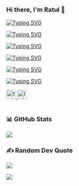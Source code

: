 <h3 align="left"> Hi there, I'm Ratul 👋</h1>


<a href="https://git.io/typing-svg"><img src="https://readme-typing-svg.demolab.com?font=jura&weight=600&size=30&pause=1000&color=16F1F3&background=02002F00&vCenter=true&width=435&lines=Ratul+Raihan" alt="Typing SVG" /></a>

<a href="https://git.io/typing-svg"><img src="https://readme-typing-svg.demolab.com?font=Fira+Code&size=2.5&pause=1000&color=F75C7E&vCenter=true&width=600&height=100&lines=RatulRaihan.com" alt="Typing SVG" /></a>

<a href="https://git.io/typing-svg"><img src="https://readme-typing-svg.demolab.com?font=jura&weight=600&size=2.5&pause=1000&color=2B60FF&background=02002F00&vCenter=true&width=435&lines=Coder" alt="Typing SVG" /></a>

<a href="https://git.io/typing-svg"><img src="https://readme-typing-svg.demolab.com?font=jura&weight=600&size=2.5&pause=1000&color=2B60FF&background=02002F00&vCenter=true&width=435&lines=Specialized+in+HTML+%26+CSS" alt="Typing SVG" /></a>

<a href="https://git.io/typing-svg"><img src="https://readme-typing-svg.demolab.com?font=jura&weight=600&size=2.5&pause=1000&color=DDD101&background=02002F00&vCenter=true&width=435&lines=Learning+MERN+Stack" alt="Typing SVG" /></a>

<a href="https://git.io/typing-svg"><img src="https://readme-typing-svg.demolab.com?font=Fira+Code&size=2.5&pause=1000&vCenter=true&width=600&height=100&lines=React++MongoDB++Node.js++Express.js++Next.js" alt="Typing SVG" /></a>

<div align="left">
  <a href="https://twitter.com/ratulraihan404" target="_blank">
    <img src="https://img.shields.io/static/v1?message=Twitter&logo=twitter&label=&color=1DA1F2&logoColor=white&labelColor=&style=for-the-badge" height="25" alt="twitter logo"  />
  </a>
  <a href="https://www.linkedin.com/in/ratulraihanrobin" target="_blank">
    <img src="https://img.shields.io/static/v1?message=LinkedIn&logo=linkedin&label=&color=0077B5&logoColor=white&labelColor=&style=for-the-badge" height="25" alt="linkedin logo"  />
  </a>
</div>

###

# <h3>📊 GitHub Stats</h3>
![](https://github-readme-streak-stats.herokuapp.com/?user=ratulraihanrobin&theme=radical&hide_border=true)<br/>

### <h3>✍️ Random Dev Quote</h3>
![](https://quotes-github-readme.vercel.app/api?type=horizontal&theme=radical)

[![](https://visitcount.itsvg.in/api?id=ratulraihanrobin&icon=0&color=0)](https://visitcount.itsvg.in)

